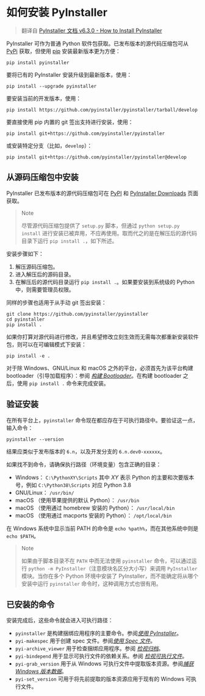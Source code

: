 # 如何安装 PyInstaller

> 翻译自 [PyInstaller 文档 v6.3.0 - How to Install PyInstaller](https://pyinstaller.org/en/v6.3.0/installation.html)

PyInstaller 可作为普通 Python 软件包获取。已发布版本的源代码压缩包可从 [PyPi](https://pypi.python.org/pypi/PyInstaller/) 获取，但使用 [pip](http://www.pip-installer.org/) 安装最新版本更为方便：

```shell
pip install pyinstaller
```

要将已有的 PyInstaller 安装升级到最新版本，使用：

```shell
pip install --upgrade pyinstaller
```

要安装当前的开发版本，使用：

```shell
pip install https://github.com/pyinstaller/pyinstaller/tarball/develop
```

要直接使用 pip 内置的 git 签出支持进行安装，使用：

```shell
pip install git+https://github.com/pyinstaller/pyinstaller
```

或安装特定分支（比如，`develop`）：

```shell
pip install git+https://github.com/pyinstaller/pyinstaller@develop
```

## 从源码压缩包中安装

PyInstaller 已发布版本的源代码压缩包可在 [PyPI](https://pypi.python.org/pypi/PyInstaller/) 和 [PyInstaller Downloads](https://github.com/pyinstaller/pyinstaller/releases) 页面获取。

> Note
>
> 尽管源代码压缩包提供了 `setup.py` 脚本，但通过 `python setup.py install` 进行安装已被弃用，不应再使用。取而代之的是在解压后的源代码目录下运行 `pip install .`，如下所述。

安装步骤如下：

1. 解压源码压缩包。
2. 进入解压后的源码目录。
3. 在解压后的源代码目录运行 `pip install .`。如果要安装到系统级的 Python 中，则需要管理员权限。

同样的步骤也适用于从手动 git 签出安装：

```shell
git clone https://github.com/pyinstaller/pyinstaller
cd pyinstaller
pip install .
```

如果你打算对源代码进行修改，并且希望修改立刻生效而无需每次都重新安装软件包，则可以在可编辑模式下安装：

```shell
pip install -e .
```

对于除 Windows、GNU/Linux 和 macOS 之外的平台，必须首先为该平台构建 bootloader（引导加载程序）：参阅 [*构建 Bootloader*](https://pyinstaller.org/en/v6.3.0/bootloader-building.html#building-the-bootloader)。在构建 bootloader 之后，使用 `pip install .` 命令来完成安装。

## 验证安装

在所有平台上，`pyinstaller` 命令现在都应存在于可执行路径中。要验证这一点，输入命令：

```shell
pyinstaller --version
```

结果应类似于发布版本的 `6.n`，以及开发分支的 `6.n.dev0-xxxxxx`。

如果找不到命令，请确保执行路径（环境变量）包含正确的目录：

- Windows： `C:\PythonXY\Scripts` 其中 *XY* 表示 Python 的主要和次要版本号，例如 `C:\Python38\Scripts` 对应 Python 3.8
- GNU/Linux： `/usr/bin/`
- macOS （使用苹果提供的默认 Python）： `/usr/bin`
- macOS （使用通过 homebrew 安装的 Python）： `/usr/local/bin`
- macOS （使用通过 macports 安装的 Python）： `/opt/local/bin`

在 Windows 系统中显示当前 PATH 的命令是 `echo %path%`，而在其他系统中则是 `echo $PATH`。

> Note
>
> 如果由于脚本目录不在 `PATH` 中而无法使用 `pyinstaller` 命令，可以通过运行 `python -m PyInstaller`（注意模块名区分大小写）来调用 `PyInstaller` 模块。当你在多个 Python 环境中安装了 PyInstaller，而不能确定将从哪个安装中运行 `pyinstaller` 命令时，这种调用方式也很有用。

## 已安装的命令

安装完成后，这些命令就会进入可执行路径：

- `pyinstaller` 是构建捆绑应用程序的主要命令。参阅[*使用 PyInstaller*](./usage.md#使用-pyinstaller)。
- `pyi-makespec` 用于创建 spec 文件。参阅[*使用 Spec 文件*](./spec-files.md#使用-spec-文件)。
- `pyi-archive_viewer` 用于检查捆绑应用程序。参阅 [*检视归档*](./advanced-topics.md#检视归档)。
- `pyi-bindepend` 用于显示可执行文件的依赖关系。参阅 [*检视可执行文件*](./advanced-topics.md#检视可执行文件)。
- `pyi-grab_version` 用于从 Windows 可执行文件中提取版本资源。参阅[*捕获 Windows 版本数据*](./usage.md#捕获-windows-版本数据)。
- `pyi-set_version` 可用于将先前提取的版本资源应用于现有的 Windows 可执行文件。
